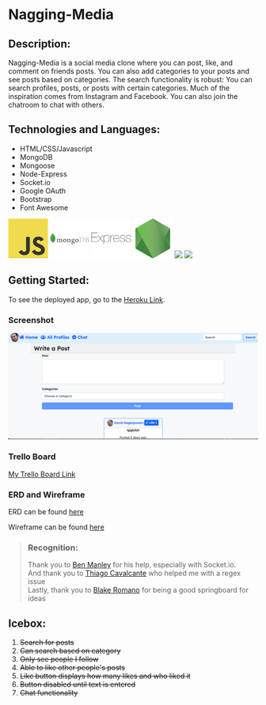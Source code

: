 # Nagging-Media
## Description:
Nagging-Media is a social media clone where you can post, like, and comment on friends posts. You can also add categories to your posts and see posts based on categories. The search functionality is robust: You can search profiles, posts, or posts with certain categories. Much of the inspiration comes from Instagram and Facebook. You can also join the chatroom to chat with others.

## Technologies and Languages:
- HTML/CSS/Javascript
- MongoDB
- Mongoose
- Node-Express
- Socket.io
- Google OAuth
- Bootstrap
- Font Awesome

<img height="80" src="https://raw.githubusercontent.com/github/explore/80688e429a7d4ef2fca1e82350fe8e3517d3494d/topics/javascript/javascript.png">
<img height="80" src="https://raw.githubusercontent.com/github/explore/80688e429a7d4ef2fca1e82350fe8e3517d3494d/topics/mongodb/mongodb.png">
<img height="80" src="https://raw.githubusercontent.com/github/explore/80688e429a7d4ef2fca1e82350fe8e3517d3494d/topics/express/express.png">
<img height="80" src="https://raw.githubusercontent.com/github/explore/80688e429a7d4ef2fca1e82350fe8e3517d3494d/topics/nodejs/nodejs.png">
<img height="80" src="https://upload.wikimedia.org/wikipedia/commons/9/96/Socket-io.svg">
<img height="80" src="https://upload.wikimedia.org/wikipedia/commons/thumb/b/b2/Bootstrap_logo.svg/1200px-Bootstrap_logo.svg.png">

## Getting Started:
To see the deployed app, go to the [Heroku Link](https://nagging-media.herokuapp.com/). 

### Screenshot
![screenshot of app](public/images/Screen%20Shot%202021-07-29%20at%2010.16.26%20AM.png)

### Trello Board
[My Trello Board Link](https://trello.com/b/OmXRIOit/project-2)

### ERD and Wireframe
ERD can be found [here](https://lucid.app/lucidchart/9fce66d5-9144-4bb4-a8e4-7794cc6354d6/view?page=0_0#)

Wireframe can be found [here](https://wireframe.cc/ga0Xg0)

> ### Recognition:
>Thank you to [Ben Manley](https://benmanley.biz) for his help, especially with Socket.io. \
>And thank you to [Thiago Cavalcante](https://github.com/thiagojc89?tab=repositories) who helped me with a regex issue\
>Lastly, thank you to [Blake Romano](https://github.com/blakeromano) for being a good springboard for ideas

## Icebox:
1. ~~Search for posts~~
2. ~~Can search based on category~~
3. ~~Only see people I follow~~
4. ~~Able to like other people's posts~~
5. ~~Like button displays how many likes and who liked it~~
6. ~~Button disabled until text is entered~~
7. ~~Chat functionality~~